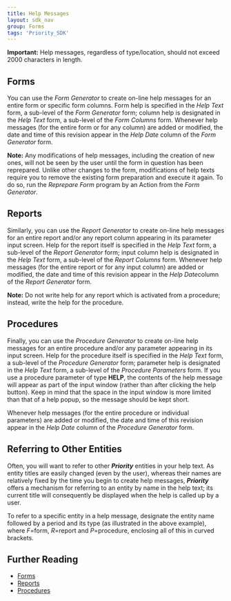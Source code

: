 ```yaml
---
title: Help Messages
layout: sdk_nav
group: Forms
tags: 'Priority_SDK'
---
```


**Important:** Help messages, regardless of type/location, should not exceed 2000 characters in length.
## Forms

You can use the *Form Generator* to create on-line help messages for an entire form or specific form columns. Form help is specified in the *Help Text* form, a sub-level of the *Form Generator* form; column help is designated in the *Help Text* form, a sub-level of the *Form Columns* form. Whenever help messages (for the entire form or for any column) are added or modified, the date and time of this revision appear in the *Help Date* column of the *Form Generator* form.


**Note:** Any modifications of help messages, including the creation of new ones, will not be seen by the user until the form in question has
been reprepared. Unlike other changes to the form, modifications of help texts require you to remove the existing form preparation and execute it
again. To do so, run the *Reprepare Form* program by an Action from the *Form Generator*.

## Reports

Similarly, you can use the *Report Generator* to create on-line help messages for an entire report and/or any report column appearing in its parameter input screen. Help for the report itself is specified in the *Help Text* form, a sub-level of the *Report Generator* form; input column help is designated in the *Help Text* form, a sub-level of the *Report Columns* form. Whenever help messages (for the entire report or for any input column) are added or modified, the date and time of this revision appear in the *Help Date*column of the *Report Generator* form.

**Note:** Do not write help for any report which is activated from a
procedure; instead, write the help for the procedure.

## Procedures

Finally, you can use the *Procedure Generator* to create on-line help messages for an entire procedure and/or any parameter appearing in its input screen. Help for the procedure itself is specified in the *Help Text* form, a sub-level of the *Procedure Generator* form; parameter help is designated in the *Help Text* form, a sub-level of the *Procedure Parameters* form. If you use a procedure parameter of type **HELP**, the contents of the help message will appear as part of the input window (rather than after clicking the help button). Keep in mind that the space in the input window is more limited than that of a help popup, so the message should be kept short.

Whenever help messages (for the entire procedure or individual parameters) are added or modified, the date and time of this revision appear in the *Help Date* column of the *Procedure Generator* form.

## Referring to Other Entities 

Often, you will want to refer to other ***Priority*** entities in your help text. As entity titles are easily changed (even by the user), whereas their names are relatively fixed by the time you begin to create help messages, ***Priority*** offers a mechanism for referring to an entity by name in the help text; its current title will consequently be displayed when the help is called up by a user.

To refer to a specific entity in a help message, designate the entity name followed by a period and its type (as illustrated in the above example), where *F*=form, *R*=report and *P*=procedure, enclosing all of this in curved brackets.


## Further Reading 

-   [Forms](Forms )
-   [Reports](Reports )
-   [Procedures](Procedures )
